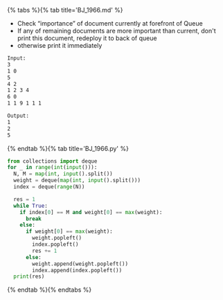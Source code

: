 {% tabs %}{% tab title='BJ_1966.md' %}

* Check “importance” of document currently at forefront of Queue
* If any of remaining documents are more important than current, don't print this document, redeploy it to back of queue
* otherwise print it immediately

```txt
Input:
3
1 0
5
4 2
1 2 3 4
6 0
1 1 9 1 1 1

Output:
1
2
5
```

{% endtab %}{% tab title='BJ_1966.py' %}

```py
from collections import deque
for _ in range(int(input())):
  N, M = map(int, input().split())
  weight = deque(map(int, input().split()))
  index = deque(range(N))

  res = 1
  while True:
    if index[0] == M and weight[0] == max(weight):
      break
    else:
      if weight[0] == max(weight):
        weight.popleft()
        index.popleft()
        res += 1
      else:
        weight.append(weight.popleft())
        index.append(index.popleft())
  print(res)
```

{% endtab %}{% endtabs %}
